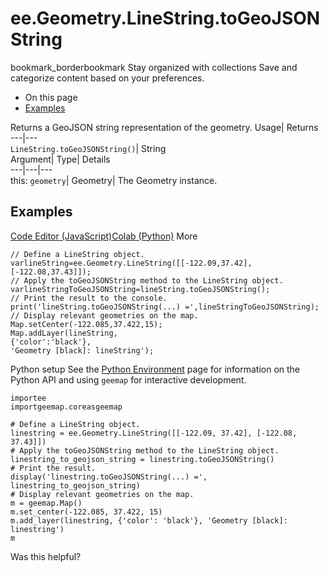  
#  ee.Geometry.LineString.toGeoJSONString 
bookmark_borderbookmark Stay organized with collections  Save and categorize content based on your preferences.
  * On this page
  * [Examples](https://developers.google.com/earth-engine/apidocs/ee-geometry-linestring-togeojsonstring#examples)


Returns a GeoJSON string representation of the geometry. 
Usage| Returns  
---|---  
`LineString.toGeoJSONString()`| String  
Argument| Type| Details  
---|---|---  
this: `geometry`| Geometry| The Geometry instance.  
## Examples
[Code Editor (JavaScript)](https://developers.google.com/earth-engine/apidocs/ee-geometry-linestring-togeojsonstring#code-editor-javascript-sample)[Colab (Python)](https://developers.google.com/earth-engine/apidocs/ee-geometry-linestring-togeojsonstring#colab-python-sample) More
```
// Define a LineString object.
varlineString=ee.Geometry.LineString([[-122.09,37.42],[-122.08,37.43]]);
// Apply the toGeoJSONString method to the LineString object.
varlineStringToGeoJSONString=lineString.toGeoJSONString();
// Print the result to the console.
print('lineString.toGeoJSONString(...) =',lineStringToGeoJSONString);
// Display relevant geometries on the map.
Map.setCenter(-122.085,37.422,15);
Map.addLayer(lineString,
{'color':'black'},
'Geometry [black]: lineString');
```
Python setup
See the [ Python Environment](https://developers.google.com/earth-engine/guides/python_install) page for information on the Python API and using `geemap` for interactive development.
```
importee
importgeemap.coreasgeemap
```
```
# Define a LineString object.
linestring = ee.Geometry.LineString([[-122.09, 37.42], [-122.08, 37.43]])
# Apply the toGeoJSONString method to the LineString object.
linestring_to_geojson_string = linestring.toGeoJSONString()
# Print the result.
display('linestring.toGeoJSONString(...) =', linestring_to_geojson_string)
# Display relevant geometries on the map.
m = geemap.Map()
m.set_center(-122.085, 37.422, 15)
m.add_layer(linestring, {'color': 'black'}, 'Geometry [black]: linestring')
m
```

Was this helpful?
